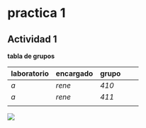 # practica 1
## Actividad 1
**tabla de grupos**

| **laboratorio** | **encargado** | **grupo** |   |   |
|-------------|-----------|-------|---|---|
| _a_           | _rene_      | _410_   |   |   |
|    _a_         |    _rene_       |   _411_|   |   |
|             |           |       |   |   |

![](https://www.google.com.mx/imgres?imgurl=https%3A%2F%2Falkemi.es%2Fwp-content%2Fuploads%2F2017%2F07%2F49442031_m.jpg&imgrefurl=https%3A%2F%2Falkemi.es%2Fblog%2Flaboratorio-quimico-inventor%2F&docid=cJQUNleqTwZ9DM&tbnid=OA1c8JkxCbj1dM%3A&vet=10ahUKEwiavaagmOzZAhUN62MKHRiuBTIQMwi1ASgFMAU..i&w=847&h=565&bih=657&biw=1350&q=laboratorio&ved=0ahUKEwiavaagmOzZAhUN62MKHRiuBTIQMwi1ASgFMAU&iact=mrc&uact=8)
